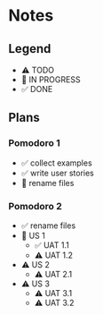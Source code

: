 # Notes

## Legend

- ⚠ TODO
- 🚧 IN PROGRESS
- ✅ DONE

## Plans

### Pomodoro 1

- ✅ collect examples
- ✅ write user stories
- 🚧 rename files

### Pomodoro 2

- ✅ rename files
- 🚧 US 1
  - ✅ UAT 1.1
  - ⚠ UAT 1.2
- ⚠ US 2
  - ⚠ UAT 2.1
- ⚠ US 3
  - ⚠ UAT 3.1
  - ⚠ UAT 3.2

